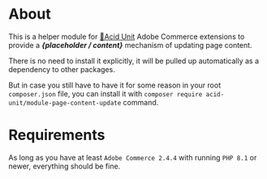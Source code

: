 # About

This is a helper module for [🧪Acid Unit](https://acid.7prism.com/) 
<span title="Magento 2">Adobe Commerce</span> extensions to provide
a _**{placeholder / content}**_ mechanism of updating page content.

There is no need to install it explicitly, it will be pulled up automatically
as a dependency to other packages.

But in case you still have to have it for some reason in your root `composer.json` file, 
you can install it with `composer require acid-unit/module-page-content-update` command.

# Requirements

As long as you have at least `Adobe Commerce 2.4.4` with running `PHP 8.1` or newer, 
everything should be fine.
